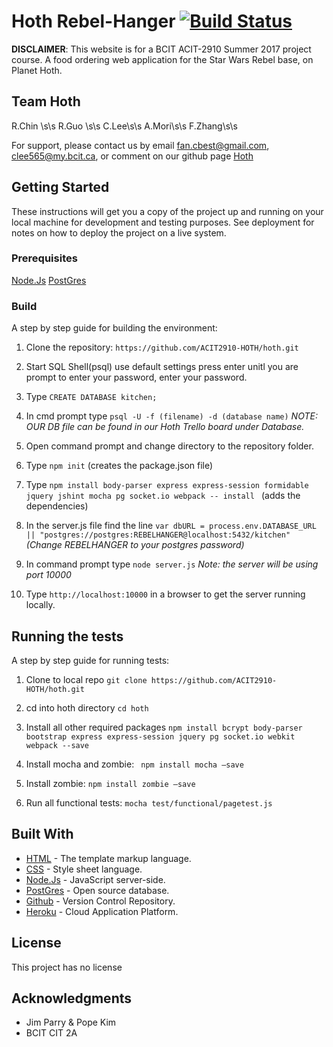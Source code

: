 # Hoth Rebel-Hanger [![Build Status](https://travis-ci.org/ACIT2910-HOTH/hoth.svg?branch=develop)](https://travis-ci.org/ACIT2910-HOTH/hoth)
**DISCLAIMER**: This website is for a BCIT ACIT-2910 Summer 2017 project course. 
A food ordering web application for the Star Wars Rebel base, on Planet Hoth. 

## Team Hoth
R.Chin \s\s
R.Guo \s\s
C.Lee\s\s
A.Mori\s\s 
F.Zhang\s\s

For support, please contact us by email <fan.cbest@gmail.com>, <clee565@my.bcit.ca>, or comment on our github page [Hoth](https://github.com/ACIT2910-HOTH/hoth)

## Getting Started

These instructions will get you a copy of the project up and running on your local machine for development and testing purposes. See deployment for notes on how to deploy the project on a live system.
### Prerequisites
[Node.Js](https://nodejs.org/en/)
[PostGres](https://www.postgresql.org/)

### Build

A step by step guide for building the environment:
	
1. Clone the repository: ```https://github.com/ACIT2910-HOTH/hoth.git```

2. Start SQL Shell(psql) use default settings press enter unitl you are prompt to enter your  password, enter your password.
3. Type ```CREATE DATABASE kitchen;```
4. In cmd prompt type ```psql -U -f (filename) -d (database name)``` *NOTE: OUR DB file can be found in our Hoth Trello board under Database.* 
5. Open command prompt and change directory to the repository folder.
6. Type ```npm init``` (creates the package.json file)
7. Type ```npm install body-parser express express-session formidable jquery jshint mocha pg socket.io webpack -- install ``` (adds the dependencies)
8. In the server.js file find the line ```var dbURL = process.env.DATABASE_URL || "postgres://postgres:REBELHANGER@localhost:5432/kitchen"``` *(Change REBELHANGER to your postgres password)*
9. In command prompt type ```node server.js``` *Note: the server will be using port 10000*
10. Type ```http://localhost:10000``` in a browser to get the server running locally.

## Running the tests

A step by step guide for running tests:

1. Clone to local repo
```git clone https://github.com/ACIT2910-HOTH/hoth.git```

2. cd into hoth directory
```cd hoth```


3. Install all other required packages
    ```npm install bcrypt body-parser bootstrap express express-session jquery pg socket.io webkit webpack --save```

4. Install mocha and zombie:
    ``` npm install mocha –save```
5. Install zombie:
    ```npm install zombie –save```

6. Run all functional tests:
    ```mocha test/functional/pagetest.js```

## Built With

* [HTML](https://en.wikipedia.org/wiki/HTML5) - The template markup language.
* [CSS](https://en.wikipedia.org/wiki/Cascading_Style_Sheets) - Style sheet language.
* [Node.Js](https://nodejs.org/en/) - JavaScript server-side.
* [PostGres](https://www.postgresql.org/) - Open source database.
* [Github](https://github.com/) - Version Control Repository.
* [Heroku](https://www.heroku.com/) - Cloud Application Platform.

## License

This project has no license

## Acknowledgments

* Jim Parry & Pope Kim
* BCIT CIT 2A
